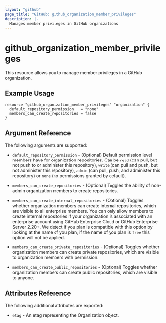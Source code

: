 ```yaml
---
layout: "github"
page_title: "GitHub: github_organization_member_privileges"
description: |-
  Manages member privileges in GitHub organizations
---
```


# github_organization_member_privileges

This resource allows you to manage member privileges in a GitHub organization.

## Example Usage

```hcl
resource "github_organization_member_privileges" "organization" {
  default_repository_permission   = "none"
  members_can_create_repositories = false
}
```

## Argument Reference

The following arguments are supported:

* `default_repository_permission` - (Optional) Default permission level members have for organization repositories. Can be `read` (can pull, but not push to or administer this repository), `write` (can pull and push, but not administer this repository), `admin` (can pull, push, and administer this repository) or `none` (no permissions granted by default).

* `members_can_create_repositories` - (Optional) Toggles the ability of non-admin organization members to create repositories.

* `members_can_create_internal_repositories` - (Optional) Toggles whether organization members can create internal repositories, which are visible to all enterprise members. You can only allow members to create internal repositories if your organization is associated with an enterprise account using GitHub Enterprise Cloud or GitHub Enterprise Server 2.20+. We detect if you plan is compatible with this option by looking at the name of you plan, if the name of you plan is `free` this option will not be applied.

* `members_can_create_private_repositories` - (Optional) Toggles whether organization members can create private repositories, which are visible to organization members with permission.

* `members_can_create_public_repositories` - (Optional) Toggles whether organization members can create public repositories, which are visible to anyone.


## Attributes Reference

The following additional attributes are exported:

* `etag` - An etag representing the Organization object.
